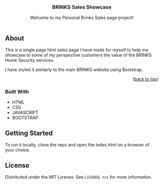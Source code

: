 <!-- PROJECT LOGO -->
<br />
<div align="center">

  <h3 align="center">BRINKS Sales Showcase</h3>

  <p align="center">
    Welcome to my Personal Brinks Sales page project!
    <br />
    <br />
  </p>
</div>



<!-- ABOUT THE PROJECT -->
## About


This is a single page html sales page I have made for myself to help me showcase to some of my perspective customers the value of the BRINKS Home Security services.

I have styled it similarly to the main BRINKS website using Bootstrap.

<p align="right">(<a href="#readme-top">back to top</a>)</p>



### Built With


* HTML
* CSS
* JAVASCRIPT
* BOOTSTRAP


<!-- GETTING STARTED -->
## Getting Started

To run it locally, clone the repo and open the index.html on a browser of your choice.


<!-- LICENSE -->
## License

Distributed under the MIT License. See `LICENSE.txt` for more information.
